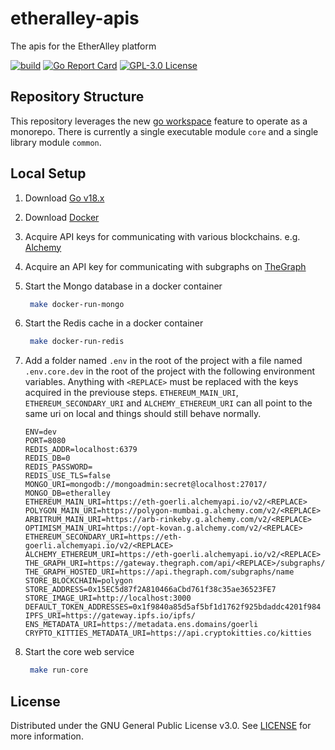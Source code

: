 # etheralley-apis

The apis for the EtherAlley platform

[![build](https://github.com/etheralley/etheralley-apis/actions/workflows/build.yml/badge.svg)](https://github.com/etheralley/etheralley-apis/actions/workflows/build.yml)
[![Go Report Card](https://goreportcard.com/badge/github.com/etheralley/etheralley-apis)](https://goreportcard.com/report/github.com/etheralley/etheralley-apis)
[![GPL-3.0 License](https://img.shields.io/github/license/EtherAlley/etheralley-apis.svg)](https://github.com/etheralley/etheralley-apis/core/blob/main/LICENSE)

## Repository Structure

This repository leverages the new [go workspace](https://go.dev/doc/tutorial/workspaces) feature to operate as a monorepo. There is currently a single executable module `core` and a single library module `common`.

## Local Setup

1. Download [Go v18.x](https://go.dev/dl/)

2. Download [Docker](https://www.docker.com/products/docker-desktop/)

3. Acquire API keys for communicating with various blockchains. e.g. [Alchemy](https://www.alchemy.com/)

4. Acquire an API key for communicating with subgraphs on [TheGraph](https://thegraph.com/en/)

5. Start the Mongo database in a docker container
   ```sh
    make docker-run-mongo
   ```
6. Start the Redis cache in a docker container
   ```sh
    make docker-run-redis
   ```
7. Add a folder named `.env` in the root of the project with a file named `.env.core.dev` in the root of the project with the following environment variables. Anything with `<REPLACE>` must be replaced with the keys acquired in the previouse steps. `ETHEREUM_MAIN_URI`, `ETHEREUM_SECONDARY_URI` and `ALCHEMY_ETHEREUM_URI` can all point to the same uri on local and things should still behave normally.

   ```
   ENV=dev
   PORT=8080
   REDIS_ADDR=localhost:6379
   REDIS_DB=0
   REDIS_PASSWORD=
   REDIS_USE_TLS=false
   MONGO_URI=mongodb://mongoadmin:secret@localhost:27017/
   MONGO_DB=etheralley
   ETHEREUM_MAIN_URI=https://eth-goerli.alchemyapi.io/v2/<REPLACE>
   POLYGON_MAIN_URI=https://polygon-mumbai.g.alchemy.com/v2/<REPLACE>
   ARBITRUM_MAIN_URI=https://arb-rinkeby.g.alchemy.com/v2/<REPLACE>
   OPTIMISM_MAIN_URI=https://opt-kovan.g.alchemy.com/v2/<REPLACE>
   ETHEREUM_SECONDARY_URI=https://eth-goerli.alchemyapi.io/v2/<REPLACE>
   ALCHEMY_ETHEREUM_URI=https://eth-goerli.alchemyapi.io/v2/<REPLACE>
   THE_GRAPH_URI=https://gateway.thegraph.com/api/<REPLACE>/subgraphs/id
   THE_GRAPH_HOSTED_URI=https://api.thegraph.com/subgraphs/name
   STORE_BLOCKCHAIN=polygon
   STORE_ADDRESS=0x15EC5d87f2A810466aCbd761f38c35ae36523FE7
   STORE_IMAGE_URI=http://localhost:3000
   DEFAULT_TOKEN_ADDRESSES=0x1f9840a85d5af5bf1d1762f925bdaddc4201f984
   IPFS_URI=https://gateway.ipfs.io/ipfs/
   ENS_METADATA_URI=https://metadata.ens.domains/goerli
   CRYPTO_KITTIES_METADATA_URI=https://api.cryptokitties.co/kitties
   ```

8. Start the core web service
   ```sh
    make run-core
   ```

## License

Distributed under the GNU General Public License v3.0. See [LICENSE](https://github.com/EtherAlley/etheralley-web-interface/blob/main/LICENSE) for more information.
